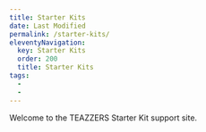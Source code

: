 ```yaml
---
title: Starter Kits
date: Last Modified 
permalink: /starter-kits/
eleventyNavigation:
  key: Starter Kits
  order: 200
  title: Starter Kits
tags:
  -  
  - 
---
```

Welcome to the TEAZZERS Starter Kit support site.

